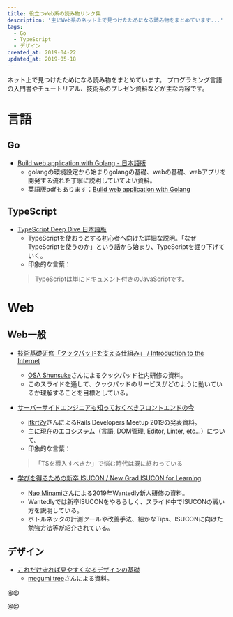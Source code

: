 ```yaml
---
title: 役立つWeb系の読み物リンク集
description: '主にWeb系のネット上で見つけたためになる読み物をまとめています...'
tags:
  - Go
  - TypeScript
  - デザイン
created_at: 2019-04-22
updated_at: 2019-05-18
---
```


ネット上で見つけたためになる読み物をまとめています。
プログラミング言語の入門書やチュートリアル、技術系のプレゼン資料などが主な内容です。


# 言語

## Go
- [Build web application with Golang - 日本語版](https://astaxie.gitbooks.io/build-web-application-with-golang/ja/)
  - golangの環境設定から始まりgolangの基礎、webの基礎、webアプリを開発する流れを丁寧に説明していてよい資料。
  - 英語版pdfもあります：[Build web application with Golang](https://www.programmer-books.com/wp-content/uploads/2018/08/build-web-application-with-golang-en.pdf)

## TypeScript
- [TypeScript Deep Dive 日本語版](https://typescript-jp.gitbook.io/deep-dive/)
  - TypeScriptを使おうとする初心者へ向けた詳細な説明。「なぜTypeScriptを使うのか」という話から始まり、TypeScriptを掘り下げていく。
  - 印象的な言葉：
  > TypeScriptは単にドキュメント付きのJavaScriptです。


# Web
## Web一般
- [技術基礎研修「クックパッドを支える仕組み」 / Introduction to the Internet](https://speakerdeck.com/osa/introduction-to-the-internet)
  - [OSA Shunsuke](https://speakerdeck.com/osa)さんによるクックパッド社内研修の資料。
  - このスライドを通して、クックパッドのサービスがどのように動いているか理解することを目標としている。

- [サーバーサイドエンジニアも知っておくべきフロントエンドの今](https://speakerdeck.com/itkrt2y/sabasaidoenziniamozhi-tuteokubekihurontoendofalsejin)
  - [itkrt2y](https://speakerdeck.com/itkrt2y)さんによるRails Developers Meetup 2019の発表資料。
  - 主に現在のエコシステム（言語, DOM管理, Editor, Linter, etc...）について。
  - 印象的な言葉：
  > 「TSを導入すべきか」で悩む時代は既に終わっている

- [学びを得るための新卒 ISUCON / New Grad ISUCON for Learning](https://speakerdeck.com/south37/new-grad-isucon-for-learning)
  - [Nao Minami](https://speakerdeck.com/south37)さんによる2019年Wantedly新人研修の資料。
  - Wantedlyでは新卒ISUCONをやるらしく、スライド中でISUCONの戦い方を説明している。
  - ボトルネックの計測ツールや改善手法、細かなTips、ISUCONに向けた勉強方法等が紹介されている。

## デザイン
- [これだけ守れば見やすくなるデザインの基礎](https://speakerdeck.com/kinakobooster/koredakeshou-rebajian-yasukunarudezainfalseji-chu)
  - [megumi tree](https://speakerdeck.com/kinakobooster)さんによる資料。

@@
<script async class="speakerdeck-embed" data-id="c730edb9070f474caf0f08ca47e15f96" data-ratio="1.77777777777778" src="//speakerdeck.com/assets/embed.js"></script>
@@
